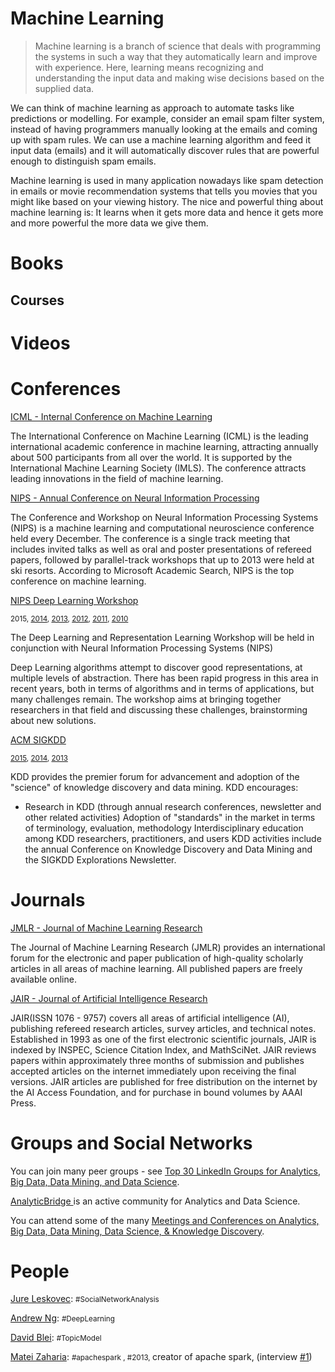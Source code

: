 # Machine Learning

> Machine learning is a branch of science that deals with programming the systems in such a way that they automatically learn and improve with experience. Here, learning means recognizing and understanding the input data and making wise decisions based on the supplied data.

We can think of machine learning as approach to automate tasks like predictions or modelling. For example, consider an email spam filter system, instead of having programmers manually looking at the emails and coming up with spam rules. We can use a machine learning algorithm and feed it input data (emails) and it will automatically discover rules that are powerful enough to distinguish spam emails.

Machine learning is used in many application nowadays like spam detection in emails or movie recommendation systems that tells you movies that you might like based on your viewing history. The nice and powerful thing about machine learning is: It learns when it gets more data and hence it gets more and more powerful the more data we give them.

# Books

<div class="books" gid="1FUy9-dpAcceOa3u2t8i_OeVCGzwGKRNwfCmhHxHBu2Q"></div>
<div class="clearfix"></div>

## Courses

<div class="courses" gid="1hw7s0lm0qi7yJV0rOsF0lGL6dOIhNdWpn6QT6kveq94"></div>
<div class="clearfix"></div>

# Videos

<div class="videos" gid="1yJF6Hm5rxycY6egXQHYf_6-pxI8N8IbPx99HZn4n8VM"></div>
<div class="clearfix"></div>

# Conferences

<a href="http://icml.cc/" target="_blank">ICML - Internal Conference on Machine Learning</a>

The International Conference on Machine Learning (ICML) is the leading international academic conference in machine learning, attracting annually about 500 participants from all over the world. It is supported by the International Machine Learning Society (IMLS). The conference attracts leading innovations in the field of machine learning.

<a href="https://nips.cc/" target="_blank">NIPS - Annual Conference on Neural Information Processing </a>

The Conference and Workshop on Neural Information Processing Systems (NIPS) is a machine learning and computational neuroscience conference held every December. The conference is a single track meeting that includes invited talks as well as oral and poster presentations of refereed papers, followed by parallel-track workshops that up to 2013 were held at ski resorts. According to Microsoft Academic Search, NIPS is the top conference on machine learning.

<a href="http://www.dlworkshop.org/" target="_blank">NIPS Deep Learning Workshop </a>

<small>2015, <a href="http://www.dlworkshop.org/" target="_blank">2014</a>, <a href="https://sites.google.com/site/deeplearningworkshopnips2013/" target="_blank">2013</a>, <a href="https://sites.google.com/site/deeplearningnips2012/" target="_blank">2012</a>, <a href="https://deeplearningworkshopnips2011.wordpress.com/" target="_blank">2011</a>, <a href="https://deeplearningworkshopnips2010.wordpress.com/" target="_blank">2010</a></small>

The Deep Learning and Representation Learning Workshop will be held in conjunction with Neural Information Processing Systems (NIPS)

Deep Learning algorithms attempt to discover good representations, at multiple levels of abstraction. There has been rapid progress in this area in recent years, both in terms of algorithms and in terms of applications, but many challenges remain. The workshop aims at bringing together researchers in that field and discussing these challenges, brainstorming about new solutions.

<a href="http://www.sigkdd.org/" target="_blank">ACM SIGKDD</a>

<small><a href="http://www.kdd.org/kdd2015/" target="_blank">2015</a>, <a href="http://www.kdd.org/kdd2014/" target="_blank">2014</a>, <a href="http://www.kdd.org/kdd2013/" target="_blank">2013</a></small>

KDD provides the premier forum for advancement and adoption of the "science" of knowledge discovery and data mining. KDD encourages:

<ul>
    <li>Research in KDD (through annual research conferences, newsletter and other related activities)
Adoption of "standards" in the market in terms of terminology, evaluation, methodology
Interdisciplinary education among KDD researchers, practitioners, and users
KDD activities include the annual Conference on Knowledge Discovery and Data Mining and the SIGKDD Explorations Newsletter.</li>
</ul>

# Journals

<a href="http://jmlr.csail.mit.edu/" target="_blank">JMLR - Journal of Machine Learning Research</a>

The Journal of Machine Learning Research (JMLR) provides an international forum for the electronic and paper publication of high-quality scholarly articles in all areas of machine learning. All published papers are freely available online.

<a href="http://www.jair.org/" target="_blank">JAIR - Journal of Artificial Intelligence Research</a>

JAIR(ISSN 1076 - 9757) covers all areas of artificial intelligence (AI), publishing refereed research articles, survey articles, and technical notes. Established in 1993 as one of the first electronic scientific journals, JAIR is indexed by INSPEC, Science Citation Index, and MathSciNet. JAIR reviews papers within approximately three months of submission and publishes accepted articles on the internet immediately upon receiving the final versions. JAIR articles are published for free distribution on the internet by the AI Access Foundation, and for purchase in bound volumes by AAAI Press.

# Groups and Social Networks

You can join many peer groups - see <a href="http://www.kdnuggets.com/2013/04/top-30-linkedin-groups-analytics-big-data-data-mining-data-science.html" target="_blank">Top 30 LinkedIn Groups for Analytics, Big Data, Data Mining, and Data Science</a>.

<a href="http://www.analyticbridge.com/" target="_blank">AnalyticBridge </a>is an active community for Analytics and Data Science.

You can attend some of the many <a href="http://www.kdnuggets.com/meetings/index.html" target="_blank">Meetings and Conferences on Analytics, Big Data, Data Mining, Data Science, &amp; Knowledge Discovery</a>.

# People

<a href="https://scholar.google.com/citations?hl=en&amp;user=Q_kKkIUAAAAJ&amp;view_op=list_works" target="_blank">Jure Leskovec</a>: <small>#SocialNetworkAnalysis</small>

<a href="https://scholar.google.com/citations?hl=en&amp;user=JgDKULMAAAAJ&amp;view_op=list_works&amp;sortby=pubdate" target="_blank">Andrew Ng</a>: <small>#DeepLearning</small>

<a href="https://scholar.google.com/citations?user=8OYE6iEAAAAJ" target="_blank">David Blei</a>: <small>#TopicModel</small>

<a href="http://people.csail.mit.edu/matei/" target="_blank">Matei Zaharia</a>: <small>#apachespark , #2013, </small>creator of apache spark, (interview <a href="http://www.kdnuggets.com/2015/05/interview-matei-zaharia-creator-apache-spark.html" target="_blank">#1</a>)

